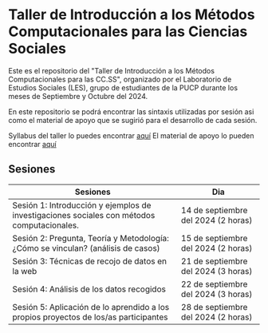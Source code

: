 # Taller de Introducción a los Métodos Computacionales para las Ciencias Sociales
Este es el repositorio del "Taller de Introducción a los Métodos Computacionales para las CC.SS", organizado por el Laboratorio de Estudios Sociales (LES), grupo de estudiantes de la PUCP durante los meses de Septiembre y Octubre del 2024.

En este repositorio se podrá encontrar las sintaxis utilizadas por sesión asi como el material de apoyo que se sugirió para el desarrollo de cada sesión.

Syllabus del taller lo puedes encontrar [aquí](https://docs.google.com/document/d/19jxMQZYRKwYUSSYIJjKcCVQF38wZxcUEf51dL84_LsQ/edit?usp=sharing)
El material de apoyo lo pueden encontrar [aquí](https://drive.google.com/drive/folders/1aXv8hF8SV4vI8Aoug5h5RHdx2sCYEdOi?usp=share_link)

## Sesiones
| Sesiones | Dia |
| --- | --- |
|Sesión 1: Introducción y ejemplos de investigaciones sociales con métodos computacionales.| 14 de septiembre del 2024 (2 horas) |
|Sesión 2: Pregunta, Teoría y Metodología: ¿Cómo se vinculan? (análisis de casos) | 15 de septiembre del 2024 (2 horas) |
|Sesión 3: Técnicas de recojo de datos en la web|21 de septiembre del 2024 (3 horas)|
|Sesión 4: Análisis de los datos recogidos|22 de septiembre del 2024 (3 horas)|
|Sesión 5: Aplicación de lo aprendido a los propios proyectos de los/as participantes|28 de septiembre del 2024 (2 horas)|

